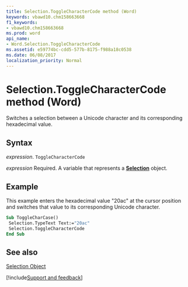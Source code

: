 ```yaml
---
title: Selection.ToggleCharacterCode method (Word)
keywords: vbawd10.chm158663668
f1_keywords:
- vbawd10.chm158663668
ms.prod: word
api_name:
- Word.Selection.ToggleCharacterCode
ms.assetid: e59774bc-cdd5-577b-8175-f988a18c0538
ms.date: 06/08/2017
localization_priority: Normal
---
```



# Selection.ToggleCharacterCode method (Word)

Switches a selection between a Unicode character and its corresponding hexadecimal value.


## Syntax

_expression_. `ToggleCharacterCode`

_expression_ Required. A variable that represents a **[Selection](Word.Selection.md)** object.


## Example

This example enters the hexadecimal value "20ac" at the cursor position and switches that value to its corresponding Unicode character.


```vb
Sub ToggleCharCase() 
 Selection.TypeText Text:="20ac" 
 Selection.ToggleCharacterCode 
End Sub
```


## See also


[Selection Object](Word.Selection.md)

[!include[Support and feedback](~/includes/feedback-boilerplate.md)]